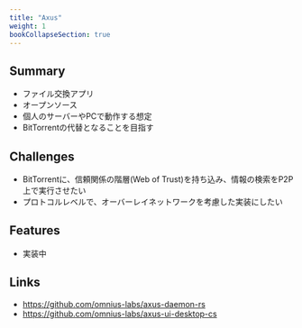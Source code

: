 ```yaml
---
title: "Axus"
weight: 1
bookCollapseSection: true
---
```


## Summary

- ファイル交換アプリ
- オープンソース
- 個人のサーバーやPCで動作する想定
- BitTorrentの代替となることを目指す

## Challenges

- BitTorrentに、信頼関係の階層(Web of Trust)を持ち込み、情報の検索をP2P上で実行させたい
- プロトコルレベルで、オーバーレイネットワークを考慮した実装にしたい

## Features

- 実装中

## Links

- https://github.com/omnius-labs/axus-daemon-rs
- https://github.com/omnius-labs/axus-ui-desktop-cs
